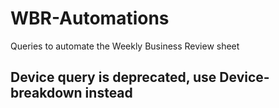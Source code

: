 # WBR-Automations
Queries to automate the Weekly Business Review sheet
## Device query is deprecated, use Device-breakdown instead
